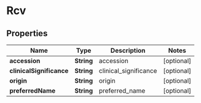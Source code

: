 
# Rcv

## Properties
Name | Type | Description | Notes
------------ | ------------- | ------------- | -------------
**accession** | **String** | accession |  [optional]
**clinicalSignificance** | **String** | clinical_significance |  [optional]
**origin** | **String** | origin |  [optional]
**preferredName** | **String** | preferred_name |  [optional]



